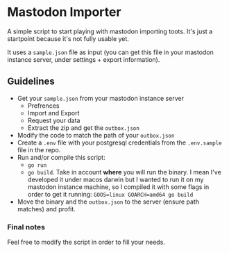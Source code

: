 # Mastodon Importer

A simple script to start playing with mastodon importing toots. It's just a startpoint because it's not fully usable yet.

It uses a `sample.json` file as input (you can get this file in your mastodon instance server, under settings + export information).

## Guidelines

* Get your `sample.json` from your mastodon instance server
    * Prefrences
    * Import and Export
    * Request your data
    * Extract the zip and get the `outbox.json`
* Modify the code to match the path of your `outbox.json`
* Create a `.env` file with your postgresql credentials from the `.env.sample` file in the repo.
* Run and/or compile this script:
  * `go run`
  * `go build`. Take in account **where** you will run the binary. I mean I've developed it under macos darwin but I wanted to run it on my mastodon instance machine, so I compiled it with some flags in order to get it running: `GOOS=linux GOARCH=amd64 go build`
* Move the binary and the `outbox.json` to the server (ensure path matches) and profit.

### Final notes

Feel free to modify the script in order to fill your needs.
